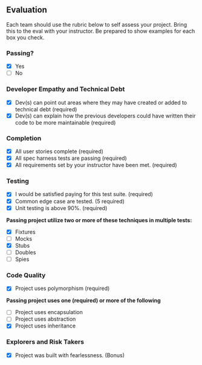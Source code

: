 ## Evaluation

Each team should use the rubric below to self assess your project. Bring this to the eval with your instructor. Be prepared to show examples for each box you check.

### Passing?

- [x] Yes
- [ ] No

### Developer Empathy and Technical Debt

- [x] Dev(s) can point out areas where they may have created or added to technical debt (required)
- [x] Dev(s) can explain how the previous developers could have written their code to be more maintainable (required)

### Completion

- [x] All user stories complete (required)
- [x] All spec harness tests are passing (required)
- [x] All requirements set by your instructor have been met. (required)

### Testing

- [x] I would be satisfied paying for this test suite. (required)
- [x] Common edge case are tested. (5 required)
- [x] Unit testing is above 90%. (required)

**Passing project utilize two or more of these techniques in multiple tests:**

- [x] Fixtures
- [ ] Mocks
- [x] Stubs
- [ ] Doubles
- [ ] Spies

### Code Quality

- [x] Project uses polymorphism (required)

**Passing project uses one (required) or more of the following**

- [ ] Project uses encapsulation
- [ ] Project uses abstraction
- [x] Project uses inheritance

### Explorers and Risk Takers

- [x] Project was built with fearlessness. (Bonus)
